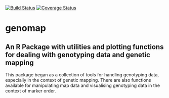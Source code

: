 [![Build Status](https://travis-ci.org/alexwhan/genomap.svg?branch=master)](https://travis-ci.org/alexwhan/genomap)
[![Coverage Status](https://img.shields.io/codecov/c/github/NA/NA/master.svg)](https://codecov.io/github/NA/NA?branch=master)

# genomap

## An R Package with utilities and plotting functions for dealing with genotyping data and genetic mapping

This package began as a collection of tools for handling genotyping data, especially in the context of genetic mapping. There are also functions available for manipulating map data and visualising genotyping data in the context of marker order.
